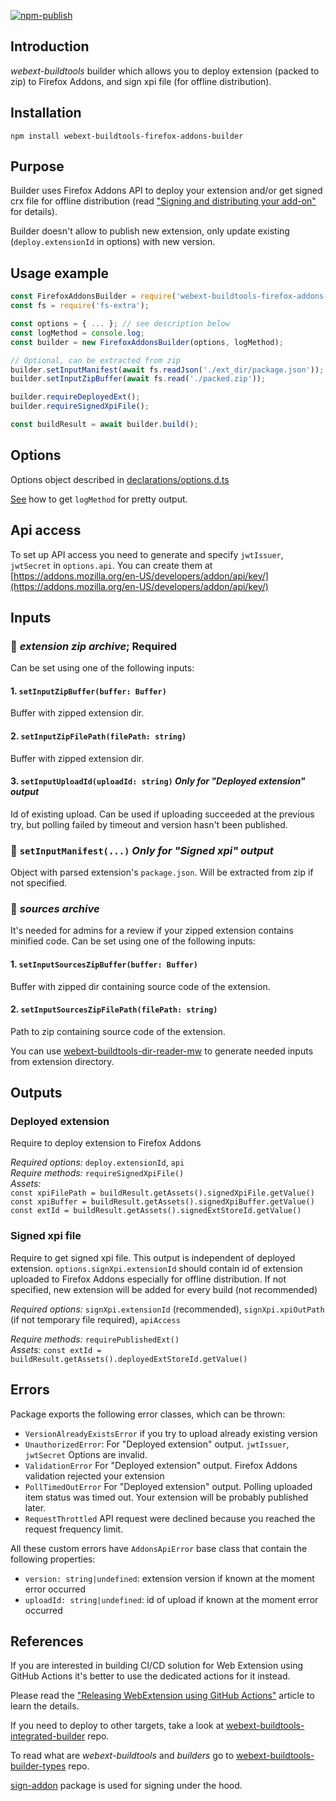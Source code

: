 [![npm-publish](https://github.com/cardinalby/webext-buildtools-firefox-addons-builder/actions/workflows/npm-publish.yml/badge.svg)](https://github.com/cardinalby/webext-buildtools-firefox-addons-builder/actions/workflows/npm-publish.yml)

## Introduction
*webext-buildtools* builder which allows you to deploy extension (packed to zip) 
to Firefox Addons, and sign xpi file (for offline distribution).

## Installation
`npm install webext-buildtools-firefox-addons-builder`

## Purpose

Builder uses Firefox Addons API to deploy your extension and/or get signed crx 
file for offline distribution 
(read ["Signing and distributing your add-on"](https://developer.mozilla.org/en-US/docs/Mozilla/Add-ons/Distribution) for details).

Builder doesn't allow to publish new extension, only update existing (`deploy.extensionId` in options) 
with new version.  

## Usage example
```js
const FirefoxAddonsBuilder = require('webext-buildtools-firefox-addons-builder').default;
const fs = require('fs-extra');

const options = { ... }; // see description below
const logMethod = console.log;
const builder = new FirefoxAddonsBuilder(options, logMethod);

// Optional, can be extracted from zip
builder.setInputManifest(await fs.readJson('./ext_dir/package.json'));
builder.setInputZipBuffer(await fs.read('./packed.zip'));

builder.requireDeployedExt();
builder.requireSignedXpiFile();

const buildResult = await builder.build();
``` 

## Options
Options object described in [declarations/options.d.ts](./declarations/options.d.ts)

[See](https://github.com/cardinalby/webext-buildtools-integrated-builder/blob/master/logMethod.md) how to get `logMethod` for pretty output.

## Api access
To set up API access you need to generate and specify `jwtIssuer`, `jwtSecret` in `options.api`.
You can create them at [https://addons.mozilla.org/en-US/developers/addon/api/key/](https://addons.mozilla.org/en-US/developers/addon/api/key/)

## Inputs

### 🔸 _extension zip archive_; **Required**
Can be set using one of the following inputs:

#### 1. `setInputZipBuffer(buffer: Buffer)`
Buffer with zipped extension dir.

#### 2. `setInputZipFilePath(filePath: string)`
Buffer with zipped extension dir.

#### 3. `setInputUploadId(uploadId: string)` _**Only for "Deployed extension" output**_
Id of existing upload. Can be used if uploading succeeded at the previous try, but polling failed by timeout
and version hasn't been published.

### 🔹 `setInputManifest(...)` _**Only for "Signed xpi" output**_
Object with parsed extension's `package.json`. Will be extracted from zip if not specified.

### 🔹 _sources archive_
It's needed for admins for a review if your zipped extension contains minified code.
Can be set using one of the following inputs:

#### 1. `setInputSourcesZipBuffer(buffer: Buffer)` 
Buffer with zipped dir containing source code of the extension. 

#### 2. `setInputSourcesZipFilePath(filePath: string)`
Path to zip containing source code of the extension.

You can use [webext-buildtools-dir-reader-mw](https://www.npmjs.com/package/webext-buildtools-dir-reader-mw)
to generate needed inputs from extension directory.

## Outputs

### Deployed extension
Require to deploy extension to Firefox Addons<br>

*Required options:* `deploy.extensionId`, `api` <br>
*Require methods:* `requireSignedXpiFile()` <br>
*Assets:* <br> 
`const xpiFilePath = buildResult.getAssets().signedXpiFile.getValue()` <br>
`const xpiBuffer = buildResult.getAssets().signedXpiBuffer.getValue()` <br>
`const extId = buildResult.getAssets().signedExtStoreId.getValue()`

### Signed xpi file
Require to get signed xpi file. This output is independent of deployed extension.
`options.signXpi.extensionId` should contain id of extension uploaded to Firefox Addons 
especially for offline distribution. If not specified, new extension will be added 
for every build (not recommended)

*Required options:* `signXpi.extensionId` (recommended), `signXpi.xpiOutPath` 
(if not temporary file required), `apiAccess` <br>

*Require methods:* `requirePublishedExt()` <br>
*Assets:* 
`const extId = buildResult.getAssets().deployedExtStoreId.getValue()` 

## Errors

Package exports the following error classes, which can be thrown:

* `VersionAlreadyExistsError` if you try to upload already existing version
* `UnauthorizedError`: For "Deployed extension" output.
  `jwtIssuer`, `jwtSecret` Options are invalid.
* `ValidationError` For "Deployed extension" output. Firefox Addons validation rejected your extension
* `PollTimedOutError` For "Deployed extension" output. Polling uploaded item status was timed out.
Your extension will be probably published later.
* `RequestThrottled` API request were declined because you reached the request frequency limit.

All these custom errors have `AddonsApiError` base class that contain the following properties:
- `version: string|undefined`: extension version if known at the moment error occurred
- `uploadId: string|undefined`: id of upload if known at the moment error occurred

## References

If you are interested in building CI/CD solution for Web Extension using GitHub Actions it's better
to use the dedicated actions for it instead.

Please read the ["Releasing WebExtension using GitHub Actions"](https://cardinalby.github.io/blog/post/github-actions/webext/1-introduction/) article to learn the details.

If you need to deploy to other targets, take a look at
[webext-buildtools-integrated-builder](https://github.com/cardinalby/webext-buildtools-integrated-builder) repo.

To read what are *webext-buildtools* and *builders* go to
[webext-buildtools-builder-types](https://github.com/cardinalby/webext-buildtools-builder-types) repo.

[sign-addon](https://www.npmjs.com/package/sign-addon) package is used for signing under the hood.
